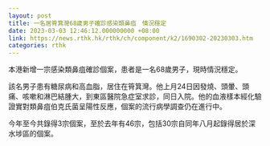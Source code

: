 ```yaml
---
layout: post
title: 一名居筲箕灣68歲男子確診感染類鼻疽　情況穩定
date: 2023-03-03 12:46:12.000000000 +08:00
link: https://news.rthk.hk/rthk/ch/component/k2/1690302-20230303.htm
categories: rthk
---
```


本港新增一宗感染類鼻疽確診個案，患者是一名68歲男子，現時情況穩定。

該名男子患有糖尿病和高血脂，居住在筲箕灣。他上月24日因發燒、頭暈、頭痛、咳嗽和淋巴結腫大，到東區醫院急症室求診，同日入院。他的血液樣本經化驗證實對類鼻疽伯克氏菌呈陽性反應，個案的流行病學調查仍在進行中。

今年至今共錄得3宗個案，至於去年有46宗，包括30宗自同年八月起錄得居於深水埗區的個案。
